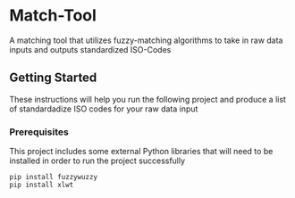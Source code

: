 # Match-Tool
A matching tool that utilizes fuzzy-matching algorithms to take in raw data inputs and outputs standardized ISO-Codes

## Getting Started
These instructions will help you run the following project and produce a list of standardadize ISO codes for your raw data input

### Prerequisites
This project includes some external Python libraries that will need to be installed in order to run the project successfully

```
pip install fuzzywuzzy
pip install xlwt
```

